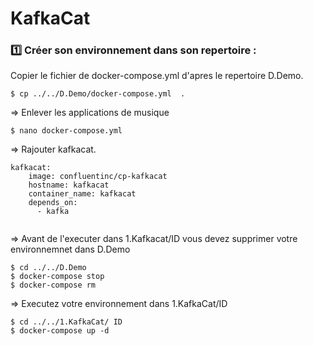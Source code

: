 
# KafkaCat 

### :one: Créer son environnement dans son repertoire :

Copier le fichier de docker-compose.yml d'apres le repertoire D.Demo.

```
$ cp ../../D.Demo/docker-compose.yml  . 
```

=> Enlever les applications de musique

```
$ nano docker-compose.yml
```

=> Rajouter kafkacat.
```
kafkacat:
    image: confluentinc/cp-kafkacat 
    hostname: kafkacat
    container_name: kafkacat
    depends_on:
      - kafka
      
```
=> Avant de l'executer dans 1.Kafkacat/ID vous devez supprimer votre environnemnet  dans D.Demo

```
$ cd ../../D.Demo
$ docker-compose stop 
$ docker-compose rm 
```
=> Executez votre environnement dans 1.KafkaCat/ID

```
$ cd ../../1.KafkaCat/ ID   
$ docker-compose up -d 
```
